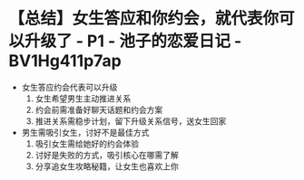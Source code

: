 # 【总结】女生答应和你约会，就代表你可以升级了 - P1 - 池子的恋爱日记 - BV1Hg411p7ap

-   女生答应约会代表可以升级
    1.  女生希望男生主动推进关系
    2.  约会前需准备好聊天话题和约会方案
    3.  推进关系需稳步计划，留下升级关系信号，送女生回家
-   男生需吸引女生，讨好不是最佳方式
    1.  吸引女生需给她好的约会体验
    2.  讨好是失败的方式，吸引核心在哪需了解
    3.  分享追女生攻略秘籍，让女生也喜欢上你